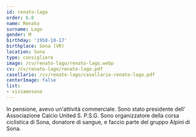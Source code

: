 ```yaml
---
id: renato-lago
order: 6.0
name: Renato
surname: Lago
gender: M
birthday: '1958-10-17'
birthplace: Sona (VR)
location: Sona
type: consigliere
image: /cv/renato-lago/renato-lago.webp
cv: /cv/renato-lago/renato-lago.pdf
casellario: /cv/renato-lago/casellario-renato-lago.pdf
centerImage: false
list:
- viviamosona
---
```


In pensione, avevo un'attività commerciale. Sono stato presidente dell' Associazione Calcio United  S. P.S.G. Sono organizzatore della corsa ciclistica di Sona, donatore di sangue, e faccio parte del gruppo Alpini di Sona.